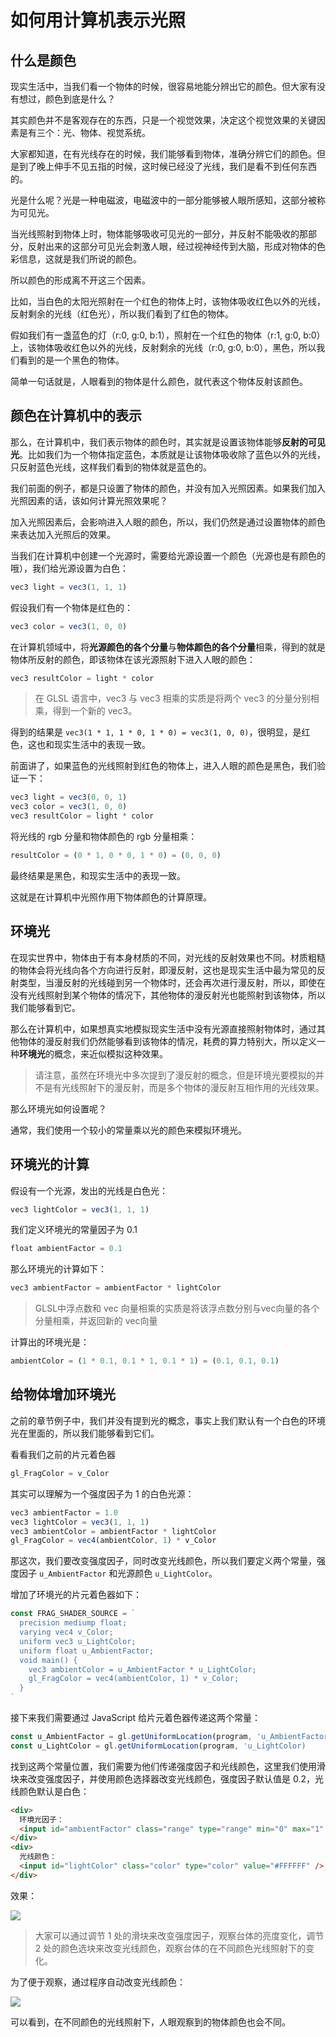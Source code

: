 # 如何用计算机表示光照

## 什么是颜色

现实生活中，当我们看一个物体的时候，很容易地能分辨出它的颜色。但大家有没有想过，颜色到底是什么？

其实颜色并不是客观存在的东西，只是一个视觉效果，决定这个视觉效果的关键因素是有三个：光、物体、视觉系统。

大家都知道，在有光线存在的时候，我们能够看到物体，准确分辨它们的颜色。但是到了晚上伸手不见五指的时候，这时候已经没了光线，我们是看不到任何东西的。

光是什么呢？光是一种电磁波，电磁波中的一部分能够被人眼所感知，这部分被称为可见光。

当光线照射到物体上时，物体能够吸收可见光的一部分，并反射不能吸收的那部分，反射出来的这部分可见光会刺激人眼，经过视神经传到大脑，形成对物体的色彩信息，这就是我们所说的颜色。

所以颜色的形成离不开这三个因素。

比如，当白色的太阳光照射在一个红色的物体上时，该物体吸收红色以外的光线，反射剩余的光线（红色光），所以我们看到了红色的物体。

假如我们有一盏蓝色的灯（r:0, g:0, b:1），照射在一个红色的物体（r:1, g:0, b:0）上，该物体吸收红色以外的光线，反射剩余的光线（r:0, g:0, b:0），黑色，所以我们看到的是一个黑色的物体。

简单一句话就是，人眼看到的物体是什么颜色，就代表这个物体反射该颜色。

## 颜色在计算机中的表示

那么，在计算机中，我们表示物体的颜色时，其实就是设置该物体能够**反射的可见光**。比如我们为一个物体指定蓝色，本质就是让该物体吸收除了蓝色以外的光线，只反射蓝色光线，这样我们看到的物体就是蓝色的。

我们前面的例子，都是只设置了物体的颜色，并没有加入光照因素。如果我们加入光照因素的话，该如何计算光照效果呢？

加入光照因素后，会影响进入人眼的颜色，所以，我们仍然是通过设置物体的颜色来表达加入光照后的效果。

当我们在计算机中创建一个光源时，需要给光源设置一个颜色（光源也是有颜色的哦），我们给光源设置为白色：

```js
vec3 light = vec3(1, 1, 1)
```

假设我们有一个物体是红色的：

```js
vec3 color = vec3(1, 0, 0)
```

在计算机领域中，将**光源颜色的各个分量**与**物体颜色的各个分量**相乘，得到的就是物体所反射的颜色，即该物体在该光源照射下进入人眼的颜色：

```js
vec3 resultColor = light * color
```

> 在 GLSL 语言中，vec3 与 vec3 相乘的实质是将两个 vec3 的分量分别相乘，得到一个新的 vec3。

得到的结果是 `vec3(1 * 1, 1 * 0, 1 * 0) = vec3(1, 0, 0)`，很明显，是红色，这也和现实生活中的表现一致。

前面讲了，如果蓝色的光线照射到红色的物体上，进入人眼的颜色是黑色，我们验证一下：

```js
vec3 light = vec3(0, 0, 1)
vec3 color = vec3(1, 0, 0)
vec3 resultColor = light * color
```

将光线的 rgb 分量和物体颜色的 rgb 分量相乘：

```js
resultColor = (0 * 1, 0 * 0, 1 * 0) = (0, 0, 0)
```

最终结果是黑色，和现实生活中的表现一致。

这就是在计算机中光照作用下物体颜色的计算原理。

## 环境光

在现实世界中，物体由于有本身材质的不同，对光线的反射效果也不同。材质粗糙的物体会将光线向各个方向进行反射，即漫反射，这也是现实生活中最为常见的反射类型，当漫反射的光线碰到另一个物体时，还会再次进行漫反射，所以，即使在没有光线照射到某个物体的情况下，其他物体的漫反射光也能照射到该物体，所以我们能够看到它。

那么在计算机中，如果想真实地模拟现实生活中没有光源直接照射物体时，通过其他物体的漫反射我们仍然能够看到该物体的情况，耗费的算力特别大，所以定义一种**环境光**的概念，来近似模拟这种效果。

> 请注意，虽然在环境光中多次提到了漫反射的概念，但是环境光要模拟的并不是有光线照射下的漫反射，而是多个物体的漫反射互相作用的光线效果。

那么环境光如何设置呢？

通常，我们使用一个较小的常量乘以光的颜色来模拟环境光。

## 环境光的计算

假设有一个光源，发出的光线是白色光：

```js
vec3 lightColor = vec3(1, 1, 1)
```

我们定义环境光的常量因子为 0.1

```js
float ambientFactor = 0.1
```

那么环境光的计算如下：

```js
vec3 ambientFactor = ambientFactor * lightColor
```
> GLSL中浮点数和 vec 向量相乘的实质是将该浮点数分别与vec向量的各个分量相乘，并返回新的 vec向量

计算出的环境光是：

```js
ambientColor = (1 * 0.1, 0.1 * 1, 0.1 * 1) = (0.1, 0.1, 0.1)
```

## 给物体增加环境光

之前的章节例子中，我们并没有提到光的概念，事实上我们默认有一个白色的环境光在里面的，所以我们能够看到它们。

看看我们之前的片元着色器

```js
gl_FragColor = v_Color
```

其实可以理解为一个强度因子为 1 的白色光源：

```js
vec3 ambientFactor = 1.0
vec3 lightColor = vec3(1, 1, 1)
vec3 ambientColor = ambientFactor * lightColor
gl_FragColor = vec4(ambientColor, 1) * v_Color
```

那这次，我们要改变强度因子，同时改变光线颜色，所以我们要定义两个常量，强度因子 `u_AmbientFactor` 和光源颜色 `u_LightColor`。

增加了环境光的片元着色器如下：

```js
const FRAG_SHADER_SOURCE = `
  precision mediump float;
  varying vec4 v_Color;
  uniform vec3 u_LightColor;
  uniform float u_AmbientFactor;
  void main() {
    vec3 ambientColor = u_AmbientFactor * u_LightColor;
    gl_FragColor = vec4(ambientColor, 1) * v_Color;
  }
`
```
接下来我们需要通过 JavaScript 给片元着色器传递这两个常量：

```js
const u_AmbientFactor = gl.getUniformLocation(program, 'u_AmbientFactor')
const u_LightColor = gl.getUniformLocation(program, 'u_LightColor)
```

找到这两个常量位置，我们需要为他们传递强度因子和光线颜色，这里我们使用滑块来改变强度因子，并使用颜色选择器改变光线颜色，强度因子默认值是 0.2，光线颜色默认是白色：

```html
<div>
  环境光因子：
  <input id="ambientFactor" class="range" type="range" min="0" max="1" step="0.01" value="0.2" /> 
</div>
<div>
  光线颜色：
  <input id="lightColor" class="color" type="color" value="#FFFFFF" />
</div>
```

效果：

![](https://p1-jj.byteimg.com/tos-cn-i-t2oaga2asx/gold-user-assets/2018/10/10/1665d141d1c28518~tplv-t2oaga2asx-watermark.awebp)

> 大家可以通过调节 1 处的滑块来改变强度因子，观察台体的亮度变化，调节 2 处的颜色选块来改变光线颜色，观察台体的在不同颜色光线照射下的变化。

为了便于观察，通过程序自动改变光线颜色：

![](https://p1-jj.byteimg.com/tos-cn-i-t2oaga2asx/gold-user-assets/2018/10/10/1665d30d064c856f~tplv-t2oaga2asx-watermark.awebp)

可以看到，在不同颜色的光线照射下，人眼观察到的物体颜色也会不同。

